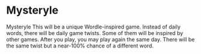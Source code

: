 # Mysteryle
Mysteryle
This will be a unique Wordle-inspired game. Instead of daily words, there will be daily game twists. Some of them will be inspired by other games. After you play, you may play again the same day. There will be the same twist but a near-100% chance of a different word.
